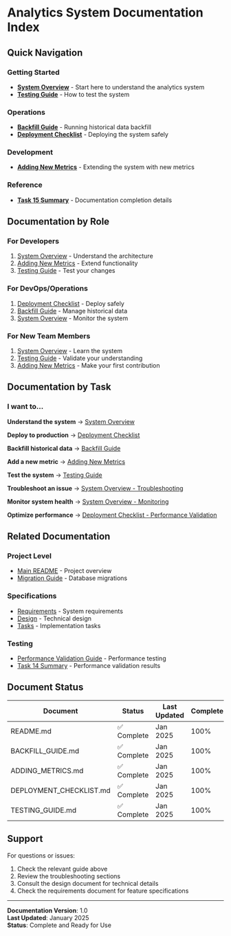 # Analytics System Documentation Index

## Quick Navigation

### Getting Started
- **[System Overview](./README.md)** - Start here to understand the analytics system
- **[Testing Guide](./TESTING_GUIDE.md)** - How to test the system

### Operations
- **[Backfill Guide](./BACKFILL_GUIDE.md)** - Running historical data backfill
- **[Deployment Checklist](./DEPLOYMENT_CHECKLIST.md)** - Deploying the system safely

### Development
- **[Adding New Metrics](./ADDING_METRICS.md)** - Extending the system with new metrics

### Reference
- **[Task 15 Summary](./TASK_15_COMPLETION_SUMMARY.md)** - Documentation completion details

## Documentation by Role

### For Developers
1. [System Overview](./README.md) - Understand the architecture
2. [Adding New Metrics](./ADDING_METRICS.md) - Extend functionality
3. [Testing Guide](./TESTING_GUIDE.md) - Test your changes

### For DevOps/Operations
1. [Deployment Checklist](./DEPLOYMENT_CHECKLIST.md) - Deploy safely
2. [Backfill Guide](./BACKFILL_GUIDE.md) - Manage historical data
3. [System Overview](./README.md#monitoring) - Monitor the system

### For New Team Members
1. [System Overview](./README.md) - Learn the system
2. [Testing Guide](./TESTING_GUIDE.md) - Validate your understanding
3. [Adding New Metrics](./ADDING_METRICS.md) - Make your first contribution

## Documentation by Task

### I want to...

**Understand the system**
→ [System Overview](./README.md)

**Deploy to production**
→ [Deployment Checklist](./DEPLOYMENT_CHECKLIST.md)

**Backfill historical data**
→ [Backfill Guide](./BACKFILL_GUIDE.md)

**Add a new metric**
→ [Adding New Metrics](./ADDING_METRICS.md)

**Test the system**
→ [Testing Guide](./TESTING_GUIDE.md)

**Troubleshoot an issue**
→ [System Overview - Troubleshooting](./README.md#troubleshooting)

**Monitor system health**
→ [System Overview - Monitoring](./README.md#monitoring)

**Optimize performance**
→ [Deployment Checklist - Performance Validation](./DEPLOYMENT_CHECKLIST.md#6-performance-validation)

## Related Documentation

### Project Level
- [Main README](../../../README.md) - Project overview
- [Migration Guide](../../../supabase/migrations/ANALYTICS_MIGRATION_GUIDE.md) - Database migrations

### Specifications
- [Requirements](../../../.kiro/specs/analytics-metrics-table/requirements.md) - System requirements
- [Design](../../../.kiro/specs/analytics-metrics-table/design.md) - Technical design
- [Tasks](../../../.kiro/specs/analytics-metrics-table/tasks.md) - Implementation tasks

### Testing
- [Performance Validation Guide](../../testing/PERFORMANCE_VALIDATION_GUIDE.md) - Performance testing
- [Task 14 Summary](../../testing/TASK_14_SUMMARY.md) - Performance validation results

## Document Status

| Document | Status | Last Updated | Completeness |
|----------|--------|--------------|--------------|
| README.md | ✅ Complete | Jan 2025 | 100% |
| BACKFILL_GUIDE.md | ✅ Complete | Jan 2025 | 100% |
| ADDING_METRICS.md | ✅ Complete | Jan 2025 | 100% |
| DEPLOYMENT_CHECKLIST.md | ✅ Complete | Jan 2025 | 100% |
| TESTING_GUIDE.md | ✅ Complete | Jan 2025 | 100% |

## Support

For questions or issues:
1. Check the relevant guide above
2. Review the troubleshooting sections
3. Consult the design document for technical details
4. Check the requirements document for feature specifications

---

**Documentation Version**: 1.0  
**Last Updated**: January 2025  
**Status**: Complete and Ready for Use
